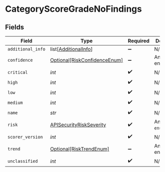 # CategoryScoreGradeNoFindings


## Fields

| Field                                                                     | Type                                                                      | Required                                                                  | Description                                                               |
| ------------------------------------------------------------------------- | ------------------------------------------------------------------------- | ------------------------------------------------------------------------- | ------------------------------------------------------------------------- |
| `additional_info`                                                         | list[[AdditionalInfo](../../models/shared/additionalinfo.md)]             | :heavy_minus_sign:                                                        | N/A                                                                       |
| `confidence`                                                              | [Optional[RiskConfidenceEnum]](../../models/shared/riskconfidenceenum.md) | :heavy_minus_sign:                                                        | An enumeration.                                                           |
| `critical`                                                                | *int*                                                                     | :heavy_check_mark:                                                        | N/A                                                                       |
| `high`                                                                    | *int*                                                                     | :heavy_check_mark:                                                        | N/A                                                                       |
| `low`                                                                     | *int*                                                                     | :heavy_check_mark:                                                        | N/A                                                                       |
| `medium`                                                                  | *int*                                                                     | :heavy_check_mark:                                                        | N/A                                                                       |
| `name`                                                                    | *str*                                                                     | :heavy_check_mark:                                                        | N/A                                                                       |
| `risk`                                                                    | [APISecurityRiskSeverity](../../models/shared/apisecurityriskseverity.md) | :heavy_check_mark:                                                        | An `enum`eration.                                                         |
| `scorer_version`                                                          | *int*                                                                     | :heavy_check_mark:                                                        | N/A                                                                       |
| `trend`                                                                   | [Optional[RiskTrendEnum]](../../models/shared/risktrendenum.md)           | :heavy_minus_sign:                                                        | An enumeration.                                                           |
| `unclassified`                                                            | *int*                                                                     | :heavy_check_mark:                                                        | N/A                                                                       |
